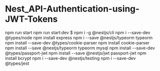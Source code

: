 # Nest_API-Authentication-using-JWT-Tokens
npm run start
npm run start:dev
$ npm i -g @nestjs/cli
npm i --save-dev @types/node
npm install express
npm i --save @nestjs/typeorm typeorm
npm install --save-dev @types/cookie-parser
npm install cookie-parser
npm install --save @nestjs/typeorm typeorm mysql
npm install --save-dev @types/passport-jwt
npm install --save @nestjs/jwt passport-jwt
npm install bcrypt
npm i --save-dev @nestjs/testing
npm i --save-dev @types/jest

